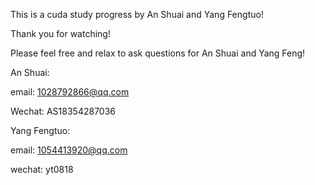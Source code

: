 This is a cuda study progress by An Shuai and Yang Fengtuo!

Thank you for watching!

Please feel free and relax to ask questions for An Shuai and Yang Feng!

An Shuai: 

email: 1028792866@qq.com

Wechat: AS18354287036

Yang Fengtuo: 

email: 1054413920@qq.com

wechat: yt0818

